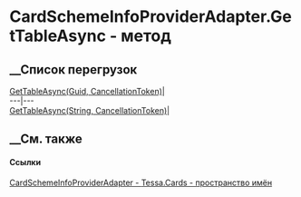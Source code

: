 # CardSchemeInfoProviderAdapter.GetTableAsync - метод
##  __Список перегрузок
[GetTableAsync(Guid,
CancellationToken)](M_Tessa_Cards_CardSchemeInfoProviderAdapter_GetTableAsync.htm)|  
---|---  
[GetTableAsync(String,
CancellationToken)](M_Tessa_Cards_CardSchemeInfoProviderAdapter_GetTableAsync_1.htm)|  
## __См. также
#### Ссылки
[CardSchemeInfoProviderAdapter -
](T_Tessa_Cards_CardSchemeInfoProviderAdapter.htm)
[Tessa.Cards - пространство имён](N_Tessa_Cards.htm)
